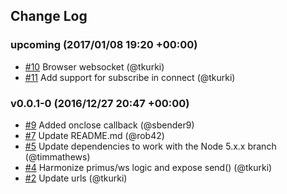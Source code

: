 ## Change Log

### upcoming (2017/01/08 19:20 +00:00)
- [#10](https://github.com/signalk/signalk-js-client/pull/10) Browser websocket (@tkurki)
- [#11](https://github.com/signalk/signalk-js-client/pull/11) Add support for subscribe in connect (@tkurki)

### v0.0.1-0 (2016/12/27 20:47 +00:00)
- [#9](https://github.com/signalk/signalk-js-client/pull/9) Added onclose callback (@sbender9)
- [#7](https://github.com/signalk/signalk-js-client/pull/7) Update README.md (@rob42)
- [#5](https://github.com/signalk/signalk-js-client/pull/5) Update dependencies to work with the Node 5.x.x branch (@timmathews)
- [#4](https://github.com/signalk/signalk-js-client/pull/4) Harmonize primus/ws logic and expose send() (@tkurki)
- [#2](https://github.com/signalk/signalk-js-client/pull/2) Update urls (@tkurki)